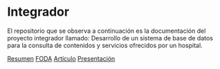# Integrador
El  repositorio que se observa a continuación es la documentación del proyecto integrador llamado: Desarrollo de un sistema de base de datos para la consulta de contenidos  y servicios ofrecidos por un hospital.

[Resumen](Resumen)
[FODA](Análisis_FODA_8vo.pdf)
[Artículo](Artículo_8vo.pdf)
[Presentación](Presentacion_Integrador_8vo.pdf)
